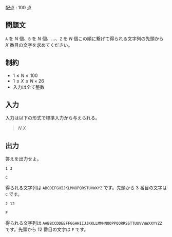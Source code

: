 配点 : $100$ 点

## 問題文

`A` を $N$ 個、`B` を $N$ 個、…、`Z` を $N$ 個この順に繋げて得られる文字列の先頭から $X$ 番目の文字を求めてください。

## 制約

- $1 \leq N \leq 100$
- $1 \leq X \leq N\times 26$
- 入力は全て整数

## 入力

入力は以下の形式で標準入力から与えられる。

> $N$ $X$

## 出力

答えを出力せよ。

```input1
1 3
```

```output1
C
```

得られる文字列は `ABCDEFGHIJKLMNOPQRSTUVWXYZ` です。先頭から $3$ 番目の文字は `C` です。

```input2
2 12
```

```output2
F
```

得られる文字列は `AABBCCDDEEFFGGHHIIJJKKLLMMNNOOPPQQRRSSTTUUVVWWXXYYZZ` です。先頭から $12$ 番目の文字は `F` です。